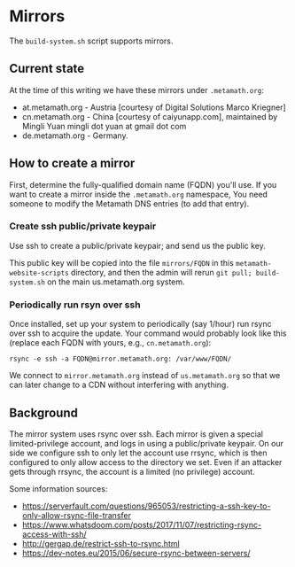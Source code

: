 # Mirrors

The `build-system.sh` script supports mirrors.

## Current state

At the time of this writing we have these mirrors under `.metamath.org`:

- at.metamath.org - Austria [courtesy of Digital Solutions Marco Kriegner]  
- cn.metamath.org - China [courtesy of caiyunapp.com],
  maintained by Mingli Yuan mingli dot yuan at gmail dot com
- de.metamath.org - Germany.

## How to create a mirror

First, determine the fully-qualified domain name (FQDN) you'll use.
If you want to create a mirror inside the `.metamath.org` namespace,
You need someone to modify the Metamath DNS entries (to add that entry).

### Create ssh public/private keypair

Use ssh to create a public/private keypair; and send us the public key.

This public key will be copied into the file `mirrors/FQDN`
in this `metamath-website-scripts` directory, and then the admin will
rerun `git pull; build-system.sh` on the main us.metamath.org system.

### Periodically run rsyn over ssh

Once installed, set up your system to
periodically (say 1/hour) run rsync over ssh to acquire the update.
Your command would probably look like this (replace each FQDN with yours,
e.g., `cn.metamath.org`):

~~~~
rsync -e ssh -a FQDN@mirror.metamath.org: /var/www/FQDN/
~~~~

We connect to `mirror.metamath.org` instead of `us.metamath.org` so that
we can later change to a CDN without interfering with anything.

## Background

The mirror system uses rsync over ssh.
Each mirror is given a special limited-privilege account, and logs in using
a public/private keypair.
On our side we configure ssh to only let the account use rrsync, which is
then configured to only allow access to the directory we set.
Even if an attacker gets through rrsync, the account is a limited
(no privilege) account.

Some information sources:

* https://serverfault.com/questions/965053/restricting-a-ssh-key-to-only-allow-rsync-file-transfer
* https://www.whatsdoom.com/posts/2017/11/07/restricting-rsync-access-with-ssh/
* http://gergap.de/restrict-ssh-to-rsync.html
* https://dev-notes.eu/2015/06/secure-rsync-between-servers/
